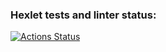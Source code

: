 ### Hexlet tests and linter status:
[![Actions Status](https://github.com/AdeliaMirsaitova/qa-engineer-project-84/workflows/hexlet-check/badge.svg)](https://github.com/AdeliaMirsaitova/qa-engineer-project-84/actions)